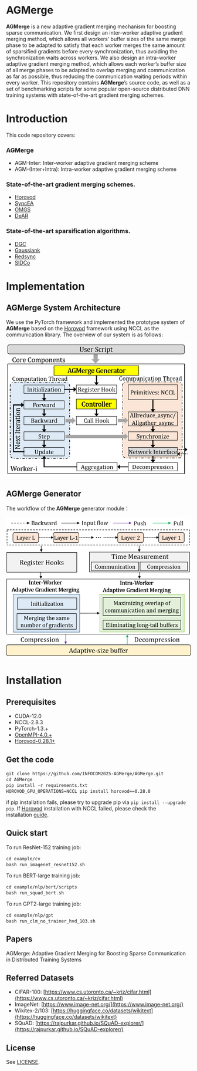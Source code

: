 # AGMerge

__AGMerge__ is a new adaptive gradient merging mechanism for boosting sparse communication. We first design an inter-worker adaptive gradient merging method, which allows all workers’ buffer sizes of the same merge phase to be adapted to satisfy that each worker merges the same amount of sparsified gradients before every synchronization, thus avoiding the synchronization waits across workers. We also design an intra-worker adaptive gradient merging method, which allows each worker’s buffer size of all merge phases to be adapted to overlap merging and communication as far as possible, thus reducing the communication waiting periods within every worker. This repository contains __AGMerge__’s source code, as well as a set of benchmarking scripts for some popular open-source distributed DNN training systems with state-of-the-art gradient merging schemes.

# Introduction
This code repository covers:
### __AGMerge__
- AGM-Inter: Inter-worker adaptive gradient merging scheme
- AGM-(Inter+Intra): Intra-worker adaptive gradient merging scheme

### State-of-the-art gradient merging schemes.

- [Horovod](https://github.com/horovod/horovod)
- [SyncEA](https://dl.acm.org/doi/pdf/10.1145/3126908.3126912)
- [OMGS](https://github.com/HKBU-HPML/OMGS-SGD)
- [DeAR](https://github.com/lzhangbv/dear_pytorch?tab=readme-ov-file)

### State-of-the-art sparsification algorithms.

- [DGC](https://arxiv.org/pdf/1712.01887.pdf)
- [Gaussiank](https://arxiv.org/pdf/1911.08772.pdf)
- [Redsync](https://www.sciencedirect.com/science/article/pii/S0743731518308657)
- [SIDCo](https://proceedings.mlsys.org/paper_files/paper/2021/file/fea47a8aa372e42f3c84327aec9506cf-Paper.pdf)

# Implementation



## **__AGMerge__** System Architecture
We use the PyTorch framework and implemented the prototype system of __AGMerge__ based on the [Horovod](https://github.com/horovod/horovod) framework using NCCL as the communication library. The overview of our system is as follows: 
<!-- ![Overview](Overview.png) -->
<center class ='img'>
<img src="Overview.png" width="600px" />
</center>

## **__AGMerge__** Generator
The workflow of the __AGMerge__ generator module：
<center class ='img'>
<img src="Generator.png" width="600px" />
</center>

# Installation


## **Prerequisites**
- CUDA-12.0
- NCCL-2.8.3
- PyTorch-1.3.+
- [OpenMPI-4.0.+](https://www-lb.open-mpi.org/software/ompi/v4.0/)
- [Horovod-0.28.1+](https://github.com/horovod/horovod)


## **Get the code**
```
git clone https://github.com/INFOCOM2025-AGMerge/AGMerge.git
cd AGMerge
pip install -r requirements.txt
HOROVOD_GPU_OPERATIONS=NCCL pip install horovod==0.28.0
```

if pip installation fails, please try to upgrade pip via `pip install --upgrade pip`. If [Horovod](https://github.com/horovod/horovod) installation with NCCL failed, please check the installation [guide](https://horovod.readthedocs.io/en/stable/install_include.html).

## **Quick start**

To run ResNet-152 training job:

```
cd example/cv
bash run_imagenet_resnet152.sh
```

To run BERT-large training job:
```
cd example/nlp/bert/scripts
bash run_squad_bert.sh
```

To run GPT2-large training job:
```
cd example/nlp/gpt
bash run_clm_no_trainer_hvd_103.sh
```

## **Papers**

AGMerge: Adaptive Gradient Merging for Boosting Sparse Communication in Distributed Training Systems

## **Referred Datasets**

- CIFAR-100: [https://www.cs.utoronto.ca/~kriz/cifar.html](https://www.cs.utoronto.ca/~kriz/cifar.html)
- ImageNet: [https://www.image-net.org/](https://www.image-net.org/)
- Wikitex-2/103: [https://huggingface.co/datasets/wikitext](https://huggingface.co/datasets/wikitext)
- SQuAD: [https://rajpurkar.github.io/SQuAD-explorer/](https://rajpurkar.github.io/SQuAD-explorer/)

## **License**

See [LICENSE](https://github.com/ATC24-AGMerge/AGMerge/blob/main/LICENSE.txt).
